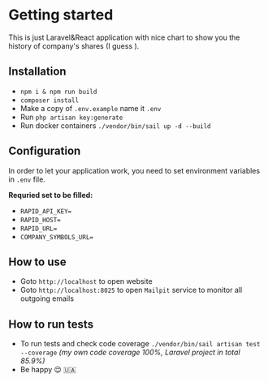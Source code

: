 # Getting started

This is just Laravel&React application with nice chart to show you the history of company's shares (I guess ).

## Installation
* `npm i & npm run build`
* `composer install`
* Make a copy of `.env.example` name it `.env`
* Run `php artisan key:generate`
* Run docker containers `./vendor/bin/sail up -d --build`

## Configuration
In order to let your application work, you need to set environment variables in `.env` file.

<b>Requried set to be filled:</b>
* `RAPID_API_KEY=`
* `RAPID_HOST=`
* `RAPID_URL=`
* `COMPANY_SYMBOLS_URL=`

## How to use
* Goto `http://localhost` to open website
* Goto `http://localhost:8025` to open `Mailpit` service to monitor all outgoing emails

## How to run tests
* To run tests and check code coverage `./vendor/bin/sail artisan test --coverage` <i>(my own code coverage 100%, Laravel project in total 85.9%)</i>
* Be happy 😌 🇺🇦